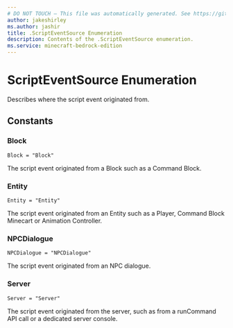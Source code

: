 ```yaml
---
# DO NOT TOUCH — This file was automatically generated. See https://github.com/mojang/minecraftapidocsgenerator to modify descriptions, examples, etc.
author: jakeshirley
ms.author: jashir
title: .ScriptEventSource Enumeration
description: Contents of the .ScriptEventSource enumeration.
ms.service: minecraft-bedrock-edition
---
```

# ScriptEventSource Enumeration

Describes where the script event originated from.

## Constants
### **Block**
`Block = "Block"`

The script event originated from a Block such as a Command Block.
### **Entity**
`Entity = "Entity"`

The script event originated from an Entity such as a Player, Command Block Minecart or Animation Controller.
### **NPCDialogue**
`NPCDialogue = "NPCDialogue"`

The script event originated from an NPC dialogue.
### **Server**
`Server = "Server"`

The script event originated from the server, such as from a runCommand API call or a dedicated server console.
